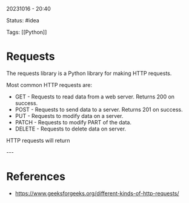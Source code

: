 20231016 - 20:40

Status: #idea

Tags: [[Python]]

# Requests

The requests library is a Python library for making HTTP requests. 

Most common HTTP requests are: 
* GET - Requests to read data from a web server. Returns 200 on success. 
* POST - Requests to send data to a server. Returns 201 on success. 
* PUT - Requests to modify data on a server. 
* PATCH - Requests to modify PART of the data. 
* DELETE - Requests to delete data on server. 

HTTP requests will return 


\-\-\-
# References
* https://www.geeksforgeeks.org/different-kinds-of-http-requests/